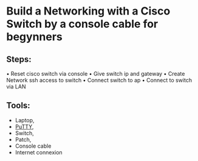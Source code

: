 # Build a Networking with a Cisco Switch by a console cable for begynners
## Steps:
•	Reset cisco switch via console
•	Give switch ip and gateway
•	Create Network ssh access to switch
•	Connect switch to ap
•	Connect to switch via LAN  
## Tools:
- Laptop, 
- [PuTTY](https://www.putty.org/),
- Switch,
- Patch, 
- Console cable  
- Internet connexion
